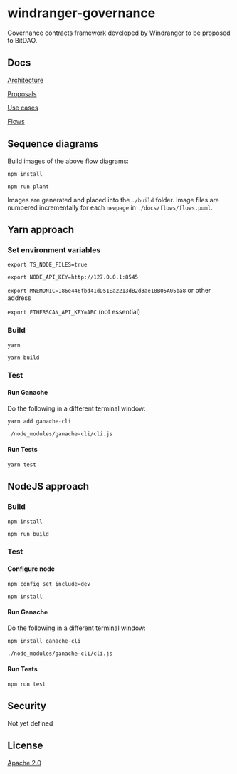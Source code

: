 # windranger-governance

Governance contracts framework developed by Windranger to be proposed to BitDAO.

## Docs

[Architecture](docs/Architecture.md)

[Proposals](docs/Proposals.md)

[Use cases](docs/use_cases.md)

[Flows](docs/flows/flows.puml)

## Sequence diagrams

Build images of the above flow diagrams:

`npm install`

`npm run plant`

Images are generated and placed into the `./build` folder. Image files are numbered incrementally
for each `newpage` in `./docs/flows/flows.puml`.

## Yarn approach

### Set environment variables

`export TS_NODE_FILES=true`

`export NODE_API_KEY=http://127.0.0.1:8545`

`export MNEMONIC=186e446fbd41dD51Ea2213dB2d3ae18B05A05ba8` or other address

`export ETHERSCAN_API_KEY=ABC` (not essential)

### Build

`yarn`

`yarn build`

### Test

#### Run Ganache

Do the following in a different terminal window:

`yarn add ganache-cli`

`./node_modules/ganache-cli/cli.js`

#### Run Tests

`yarn test`

## NodeJS approach

### Build

`npm install`

`npm run build`

### Test

#### Configure node

`npm config set include=dev`

`npm install`

#### Run Ganache

Do the following in a different terminal window:

`npm install ganache-cli`

`./node_modules/ganache-cli/cli.js`

#### Run Tests

`npm run test`

## Security

Not yet defined

## License

[Apache 2.0](LICENSE)